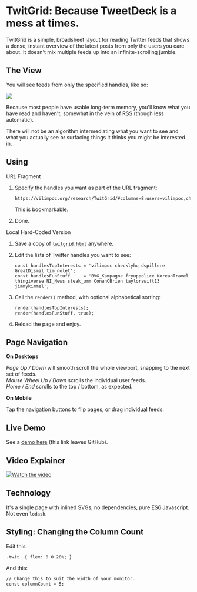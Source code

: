 # TwitGrid: Because TweetDeck is a mess at times.

TwitGrid is a simple, broadsheet layout for reading Twitter feeds that shows a
dense, instant overview of the latest posts from only the users you care about.
It doesn't mix multiple feeds up into an infinite-scrolling jumble.

## The View

You will see feeds from only the specified handles, like so:

![](twitgrid.apng)

Because most people have usable long-term memory, you'll know what you have read
and haven't, somewhat in the vein of RSS (though less automatic).

There will not be an algorithm intermediating what you want to see and what you
actually see or surfacing things it thinks you might be interested in.

## Using

URL Fragment

1. Specify the handles you want as part of the URL fragment:

   ```
   https://vilimpoc.org/research/TwitGrid/#columns=8;users=vilimpoc,checklyhq,dspillere,gusso,GreatDismal,tim_nolet,mihriminaz,FaberCastell;users_sorted=BVG_Kampagne,fryuppolice,KoreanTravel,thingiverse,NI_News,steak_umm,ConanOBrien,taylorswift13
   ```

   This is bookmarkable.

2. Done.

Local Hard-Coded Version

1. Save a copy of [`twitgrid.html`](https://raw.githubusercontent.com/nuket/TwitGrid/master/twitgrid.html) anywhere.

2. Edit the lists of Twitter handles you want to see:

   ```
   const handlesTopInterests = 'vilimpoc checklyhq dspillere GreatDismal tim_nolet';
   const handlesFunStuff     = 'BVG_Kampagne fryuppolice KoreanTravel thingiverse NI_News steak_umm ConanOBrien taylorswift13 jimmykimmel';
   ```

3. Call the `render()` method, with optional alphabetical sorting:

   ```
   render(handlesTopInterests);
   render(handlesFunStuff, true);
   ```

4. Reload the page and enjoy.

## Page Navigation

**On Desktops**

*Page Up / Down* will smooth scroll the whole viewport, snapping to the next set of feeds.  
*Mouse Wheel Up / Down* scrolls the individual user feeds.  
*Home / End* scrolls to the top / bottom, as expected.

**On Mobile**

Tap the navigation buttons to flip pages, or drag individual feeds.

## Live Demo

See a [demo here](https://vilimpoc.org/research/TwitGrid/#columns=8;users=vilimpoc,checklyhq,dspillere,gusso,GreatDismal,tim_nolet;users_sorted=BVG_Kampagne,fryuppolice,KoreanTravel,thingiverse,NI_News,steak_umm,ConanOBrien,taylorswift13,jimmykimmel) (this link leaves GitHub).

## Video Explainer

[![Watch the video](https://img.youtube.com/vi/S8JrmXg0BNo/maxresdefault.jpg)](https://youtu.be/S8JrmXg0BNo)

## Technology

It's a single page with inlined SVGs, no dependencies, pure ES6 Javascript. Not
even `lodash`. 

## Styling: Changing the Column Count

Edit this:

```
.twit  { flex: 0 0 20%; }
```

And this:

```
// Change this to suit the width of your monitor.
const columnCount = 5;
```
